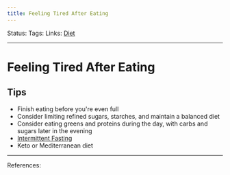 ```yaml
---
title: Feeling Tired After Eating
---
```

Status:
Tags:
Links: [Diet](out/diet.md)
___
# Feeling Tired After Eating
## Tips
- Finish eating before you're even full
- Consider limiting refined sugars, starches, and maintain a balanced diet
- Consider eating greens and proteins during the day, with carbs and sugars later in the evening
- [Intermittent Fasting](out/intermittent-fasting.md)
- Keto or Mediterranean diet
___
References: